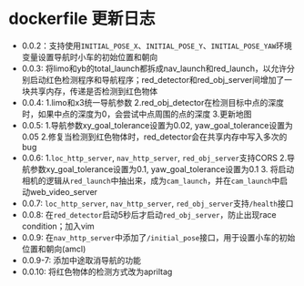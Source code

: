 # dockerfile 更新日志

- 0.0.2：支持使用`INITIAL_POSE_X`、`INITIAL_POSE_Y`、`INITIAL_POSE_YAW`环境变量设置导航时小车的初始位置和朝向
- 0.0.3: 将limo和yb的total_launch都拆成nav_launch和red_launch，以允许分别启动红色检测程序和导航程序；red_detector和red_obj_server间增加了一块共享内存，传递是否检测到红色物体
- 0.0.4: 1.limo和x3统一导航参数 2.red_obj_detector在检测目标中点的深度时，如果中点的深度为0，会尝试中点周围的点的深度 3.更新地图
- 0.0.5: 1.导航参数xy_goal_tolerance设置为0.02, yaw_goal_tolerance设置为0.05 2.修复当检测到红色物体时，red_detector会在共享内存中写入多次的bug
- 0.0.6: 1.`loc_http_server`, `nav_http_server`, `red_obj_server`支持CORS 2.导航参数xy_goal_tolerance设置为0.1, yaw_goal_tolerance设置为0.1 3. 将启动相机的逻辑从`red_launch`中抽出来，成为`cam_launch`，并在`cam_launch`中启动web_video_server
- 0.0.7: `loc_http_server`, `nav_http_server`, `red_obj_server`支持`/health`接口
- 0.0.8: 在`red_detector`启动5秒后才启动`red_obj_server`，防止出现race condition；加入vim
- 0.0.9: 在`nav_http_server`中添加了`/initial_pose`接口，用于设置小车的初始位置和朝向(amcl)
- 0.0.9-7: 添加中途取消导航的功能
- 0.0.10: 将红色物体的检测方式改为apriltag